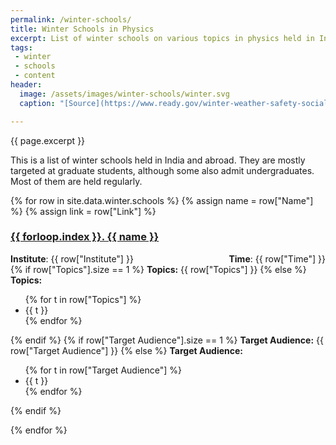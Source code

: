 ```yaml
---
permalink: /winter-schools/
title: Winter Schools in Physics
excerpt: List of winter schools on various topics in physics held in India and abroad
tags:
 - winter
 - schools
 - content
header:
  image: /assets/images/winter-schools/winter.svg
  caption: "[Source](https://www.ready.gov/winter-weather-safety-social-media-toolkit)"

---
```


<span class="excerpt">{{ page.excerpt }}</span>
<br>

This is a list of winter schools held in India and abroad. They are mostly targeted at graduate students, although some also admit undergraduates. Most of them are held regularly.

{% for row in site.data.winter.schools %}
{% assign name = row["Name"] %}
{% assign link = row["Link"] %}

<h3><a href="{{ link }}">{{ forloop.index }}. {{ name }}</a></h3>

<div style="float: left;"><b>Institute</b>: {{ row["Institute"] }}</div><div style="float: right;"><b>Time</b>: {{ row["Time"] }}</div>
<br>
{% if row["Topics"].size == 1 %}
<b>Topics:</b>
{{ row["Topics"] }}
{% else %}
<b>Topics:</b>
<ul>
{% for t in row["Topics"] %}
<li>{{ t }}</li>
{% endfor %}
</ul>
{% endif %}
{% if row["Target Audience"].size == 1 %}
<b>Target Audience:</b>
{{ row["Target Audience"] }}
{% else %}
<b>Target Audience:</b>
<ul>
{% for t in row["Target Audience"] %}
<li>{{ t }}</li>
{% endfor %}
</ul>
{% endif %}

{% endfor %}
